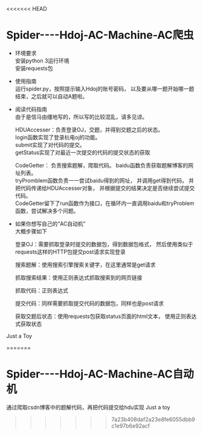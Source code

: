 <<<<<<< HEAD
# Spider----Hdoj-AC-Machine-AC爬虫

*  环境要求           
    安装python 3运行环境  
    安装requests包

*  使用指南  
    运行spider.py，按照提示输入Hdoj的账号密码，
    以及要从哪一题开始哪一题结束，之后就可以自动A题啦。

*  阅读代码指南  
    由于是信马由缰地写的，所以写的比较混乱，请多见谅。   
    
    HDUAccesser：负责登录OJ，交题，并得到交题之后的状态。  
    login函数实现了登录杭电oj的功能。  
    submit实现了对代码的提交。  
    getStatus实现了对最近一次提交的代码的提交状态的获取

    CodeGetter： 负责搜索题解，爬取代码。
    baidu函数负责获取题解博客的网址列表。  
    tryPromblem函数负责一一尝试baidu得到的网址，
    并调用get得到代码，
    并把代码传递给HDUAccesser对象，
    并根据提交的结果决定是否继续尝试提交代码。  
    CodeGetter留下了run函数作为接口，在循环内一直调用baidu和tryProblem函数，尝试解决多个问题。

*  如果你想写自己的“AC自动机”  
    大概步骤如下  

    登录OJ：需要抓取登录时提交的数据包，得到数据包格式，
    然后使用类似于requests这样的HTTP包提交post请求实现登录  

    搜索题解：使用搜索引擎搜索关键字，在这里通常是get请求  

    抓取搜索结果：使用正则表达式抓取搜索到的网页链接  

    抓取代码：正则表达式  

    提交代码：同样需要抓取提交代码的数据包，同样也是post请求  

    获取交题后状态：使用requests包获取status页面的html文本，
    使用正则表达式获取状态    


Just a Toy


=======
# Spider----Hdoj-AC-Machine-AC自动机

通过爬取csdn博客中的题解代码，再把代码提交给hdu实现
Just a toy
>>>>>>> 7a23b408daf2a23e8fe6055dbb9c1e97b6e92acf
